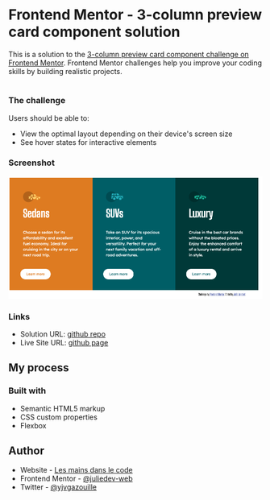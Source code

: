 # Frontend Mentor - 3-column preview card component solution

This is a solution to the [3-column preview card component challenge on Frontend Mentor](https://www.frontendmentor.io/challenges/3column-preview-card-component-pH92eAR2-). Frontend Mentor challenges help you improve your coding skills by building realistic projects. 

#
### The challenge

Users should be able to:

- View the optimal layout depending on their device's screen size
- See hover states for interactive elements

### Screenshot

![Ma solution](./images/my-solution.png)

### Links

- Solution URL: [github repo](https://github.com/juliedev-web/3-column-card)
- Live Site URL: [github page](https://juliedev-web.github.io/3-column-card/)

## My process

### Built with

- Semantic HTML5 markup
- CSS custom properties
- Flexbox

## Author

- Website - [Les mains dans le code](https://lesmainsdanslecode.com)
- Frontend Mentor - [@juliedev-web](https://www.frontendmentor.io/profile/juliedev-web)
- Twitter - [@yjvgazouille](https://www.twitter.com/jvgazouille)
